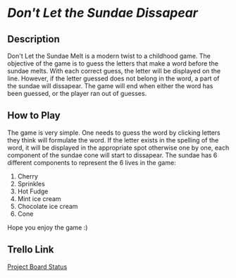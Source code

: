 # ***Don't Let the Sundae Dissapear*** 

## **Description**
Don't Let the Sundae Melt is a modern twist to a childhood game. The objective of the game is to guess the letters that make a word before the sundae melts. With each correct guess, the letter will be displayed on the line. However, if the letter guessed does not belong in the word, a part of the sundae will dissapear. The game will end when either the word has been guessed, or the player ran out of guesses. 

## **How to Play**
The game is very simple. One needs to guess the word by clicking letters they think will formulate the word. If the letter exists in the spelling of the word, it will be displayed in the appropriate spot otherwise one by one, each component of the sundae cone will start to dissapear. The sundae has 6 different components to represent the 6 lives in the game:
1. Cherry
2. Sprinkles
3. Hot Fudge
4. Mint ice cream
5. Chocolate ice cream
6. Cone

Hope you enjoy the game :)

## **Trello Link**
[Project Board Status](https://trello.com/invite/b/oARWz5b3/10f25b80180a7ebf8db8353a20e6cdd6/dont-let-the-sundae-disappear)
